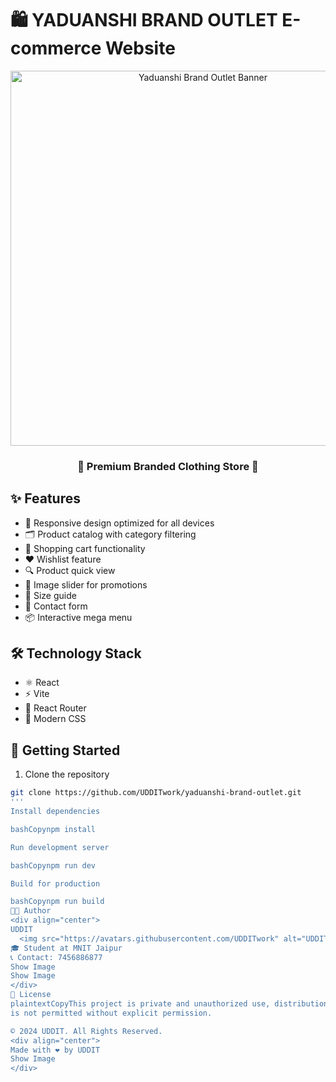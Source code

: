 # 🛍️ YADUANSHI BRAND OUTLET E-commerce Website

<div align="center">
  <img src="public/images/hero/hero.png" alt="Yaduanshi Brand Outlet Banner" width="600px">

  ### 👔 Premium Branded Clothing Store 👕
</div>

## ✨ Features

- 📱 Responsive design optimized for all devices
- 🗂️ Product catalog with category filtering
- 🛒 Shopping cart functionality
- ❤️ Wishlist feature 
- 🔍 Product quick view
- 🎯 Image slider for promotions
- 📏 Size guide
- 📝 Contact form
- 📦 Interactive mega menu

## 🛠️ Technology Stack

- ⚛️ React
- ⚡ Vite
- 🔄 React Router
- 🎨 Modern CSS

## 🚀 Getting Started

1. Clone the repository
```bash
git clone https://github.com/UDDITwork/yaduanshi-brand-outlet.git
'''
Install dependencies

bashCopynpm install

Run development server

bashCopynpm run dev

Build for production

bashCopynpm run build
👨‍💻 Author
<div align="center">
UDDIT
  <img src="https://avatars.githubusercontent.com/UDDITwork" alt="UDDIT" width="150px" style="border-radius:50%">
🎓 Student at MNIT Jaipur
📞 Contact: 7456886877
Show Image
Show Image
</div>
📜 License
plaintextCopyThis project is private and unauthorized use, distribution, or modification 
is not permitted without explicit permission.

© 2024 UDDIT. All Rights Reserved.
<div align="center">
Made with ❤️ by UDDIT
Show Image
</div>
```
